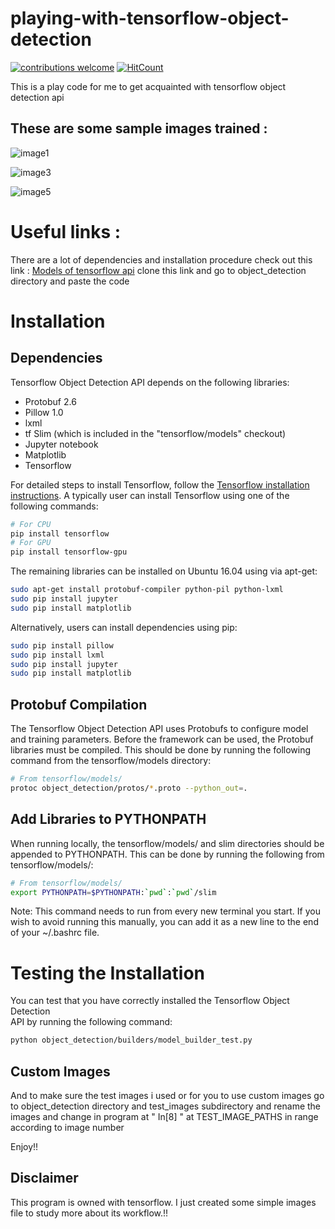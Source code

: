 # playing-with-tensorflow-object-detection
[![contributions welcome](https://img.shields.io/badge/contributions-welcome-brightgreen.svg?style=flat)](https://github.com/dwyl/esta/issues)  [![HitCount](http://hits.dwyl.io/ASH1998/android-digit-recogniser.svg)](http://hits.dwyl.io/ASH1998/android-digit-recogniser)

This is a play code for me to get acquainted with tensorflow object detection api


## These are some sample images trained :

![image1](https://user-images.githubusercontent.com/23384411/29742711-7c7fc0d8-8aa1-11e7-9081-1a570f5112b8.png)

![image3](https://user-images.githubusercontent.com/23384411/29742730-ba778876-8aa1-11e7-9c7e-2972aa3878bc.png)


![image5](https://user-images.githubusercontent.com/23384411/29742735-cc4c1490-8aa1-11e7-9c0a-36135176ae5d.png)

# Useful links :
There are a lot of dependencies and installation procedure
check out this link :
[Models of tensorflow api](https://github.com/ASH1998/models)
clone this link and go to object_detection directory and paste the code

# Installation

## Dependencies

Tensorflow Object Detection API depends on the following libraries:

* Protobuf 2.6
* Pillow 1.0
* lxml
* tf Slim (which is included in the "tensorflow/models" checkout)
* Jupyter notebook
* Matplotlib
* Tensorflow

For detailed steps to install Tensorflow, follow the
[Tensorflow installation instructions](https://www.tensorflow.org/install/).
A typically user can install Tensorflow using one of the following commands:

``` bash
# For CPU
pip install tensorflow
# For GPU
pip install tensorflow-gpu
```

The remaining libraries can be installed on Ubuntu 16.04 using via apt-get:

``` bash
sudo apt-get install protobuf-compiler python-pil python-lxml
sudo pip install jupyter
sudo pip install matplotlib
```

Alternatively, users can install dependencies using pip:

``` bash
sudo pip install pillow
sudo pip install lxml
sudo pip install jupyter
sudo pip install matplotlib
```

## Protobuf Compilation

The Tensorflow Object Detection API uses Protobufs to configure model and
training parameters. Before the framework can be used, the Protobuf libraries
must be compiled. This should be done by running the following command from
the tensorflow/models directory:


``` bash
# From tensorflow/models/
protoc object_detection/protos/*.proto --python_out=.
```

## Add Libraries to PYTHONPATH

When running locally, the tensorflow/models/ and slim directories should be
appended to PYTHONPATH. This can be done by running the following from
tensorflow/models/:


``` bash
# From tensorflow/models/
export PYTHONPATH=$PYTHONPATH:`pwd`:`pwd`/slim
```

Note: This command needs to run from every new terminal you start. If you wish
to avoid running this manually, you can add it as a new line to the end of your
~/.bashrc file.

# Testing the Installation

You can test that you have correctly installed the Tensorflow Object Detection\
API by running the following command:

```bash
python object_detection/builders/model_builder_test.py
```
## Custom Images
And to make sure the test images i used or for you to use custom images 
go to object_detection directory and test_images subdirectory and rename the images and change in program at " In[8] " at TEST_IMAGE_PATHS in range according to image number

Enjoy!!

## Disclaimer 
This program is owned with tensorflow. I just created some simple images file to study more about its workflow.!!
